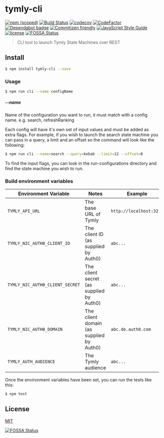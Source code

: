 # tymly-cli

[![npm (scoped)](https://img.shields.io/npm/v/@wmfs/tymly-cli.svg)](https://www.npmjs.com/package/@wmfs/tymly-cli) [![Build Status](https://travis-ci.org/wmfs/tymly-cli.svg?branch=master)](https://travis-ci.org/wmfs/tymly-cli) [![codecov](https://codecov.io/gh/wmfs/tymly-cli/branch/master/graph/badge.svg)](https://codecov.io/gh/wmfs/tymly-cli) [![CodeFactor](https://www.codefactor.io/repository/github/wmfs/tymly-cli/badge)](https://www.codefactor.io/repository/github/wmfs/tymly-cli) [![Dependabot badge](https://img.shields.io/badge/Dependabot-active-brightgreen.svg)](https://dependabot.com/) [![Commitizen friendly](https://img.shields.io/badge/commitizen-friendly-brightgreen.svg)](http://commitizen.github.io/cz-cli/) [![JavaScript Style Guide](https://img.shields.io/badge/code_style-standard-brightgreen.svg)](https://standardjs.com) [![license](https://img.shields.io/github/license/mashape/apistatus.svg)](https://github.com/wmfs/tymly-cli/blob/master/LICENSE)
[![FOSSA Status](https://app.fossa.io/api/projects/git%2Bgithub.com%2Fwmfs%2Ftymly-cli.svg?type=shield)](https://app.fossa.io/projects/git%2Bgithub.com%2Fwmfs%2Ftymly-cli?ref=badge_shield)



> CLI tool to launch Tymly State Machines over REST

## <a name="install"></a>Install
```bash
$ npm install tymly-cli --save
```

### Usage

```bash
$ npm run cli --name configName
```

##### --name
Name of the configuration you want to run, it must match with a config name. e.g. search, refreshRanking

Each config will have it's own set of input values and must be added as extra flags.
For example, if you wish to launch the search state machine you can pass in a query, a limit and an offset so the command will look like the following:

```bash
$ npm run cli --name=search --query=kebab --limit=12 --offset=0
```

To find the input flags, you can look in the run-configurations directory and find the state machine you wish to run.

### Build environment variables
| Environment Variable | Notes | Example |
| -------------------- | ----- | ------- |
| `TYMLY_API_URL`     | The base URL of Tymly | `http://localhost:3210` |
| `TYMLY_NIC_AUTH0_CLIENT_ID`     | The client ID (as supplied by Auth0) | `abc...` |
| `TYMLY_NIC_AUTH0_CLIENT_SECRET`  | The client secret (as supplied by Auth0) | `abc...` |
| `TYMLY_NIC_AUTH0_DOMAIN` | The client domain (as supplied by Auth0) | `abc.de.auth0.com` |
| `TYMLY_AUTH_AUDIENCE` | The Tymly audience | `abc...` |

Once the environment variables have been set, you can run the tests like this:

```bash
$ npm test
```


## <a name="license"></a>License

[MIT](https://github.com/wmfs/tymly-cli/blob/master/LICENSE)


[![FOSSA Status](https://app.fossa.io/api/projects/git%2Bgithub.com%2Fwmfs%2Ftymly-cli.svg?type=large)](https://app.fossa.io/projects/git%2Bgithub.com%2Fwmfs%2Ftymly-cli?ref=badge_large)